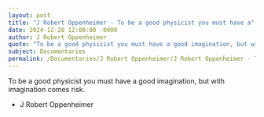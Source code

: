 ```yaml
---
layout: post
title: "J Robert Oppenheimer - To be a good physicist you must have a"
date: 2024-12-28 12:00:00 -0000
author: J Robert Oppenheimer
quote: "To be a good physicist you must have a good imagination, but with imagination comes risk."
subject: Documentaries
permalink: /Documentaries/J Robert Oppenheimer/J Robert Oppenheimer - To be a good physicist you must have a
---
```


To be a good physicist you must have a good imagination, but with imagination comes risk.

- J Robert Oppenheimer
